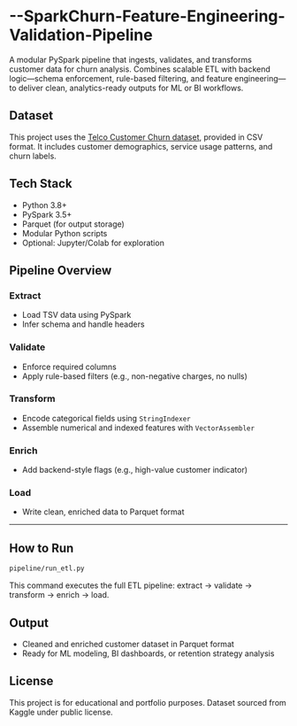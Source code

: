 # --SparkChurn-Feature-Engineering-Validation-Pipeline
A modular PySpark pipeline that ingests, validates, and transforms customer data for churn analysis. Combines scalable ETL with backend logic—schema enforcement, rule-based filtering, and feature engineering—to deliver clean, analytics-ready outputs for ML or BI workflows.

##  Dataset

This project uses the [Telco Customer Churn dataset](https://www.kaggle.com/datasets/blastchar/telco-customer-churn), provided in CSV format. It includes customer demographics, service usage patterns, and churn labels.

##  Tech Stack

- Python 3.8+
- PySpark 3.5+
- Parquet (for output storage)
- Modular Python scripts
- Optional: Jupyter/Colab for exploration


## Pipeline Overview

###  Extract
- Load TSV data using PySpark
- Infer schema and handle headers

###  Validate
- Enforce required columns
- Apply rule-based filters (e.g., non-negative charges, no nulls)

###  Transform
- Encode categorical fields using `StringIndexer`
- Assemble numerical and indexed features with `VectorAssembler`

###  Enrich
- Add backend-style flags (e.g., high-value customer indicator)

###  Load
- Write clean, enriched data to Parquet format

---

##  How to Run

```bash
pipeline/run_etl.py
```

This command executes the full ETL pipeline: extract → validate → transform → enrich → load.

##  Output

- Cleaned and enriched customer dataset in Parquet format
- Ready for ML modeling, BI dashboards, or retention strategy analysis

## License

This project is for educational and portfolio purposes. Dataset sourced from Kaggle under public license.
